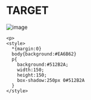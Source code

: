 # TARGET

![image](https://github.com/gaschneider/cssbattle/assets/16023844/60d4f084-554a-4783-a403-dbc9ae6324e1)
```
<p>
<style>
  *{margin:0}
  body{background:#EA6B62}
  p{
    background:#512B2A;
    width:150;
    height:150;
    box-shadow:250px 0#512B2A
  }
</style>
```
